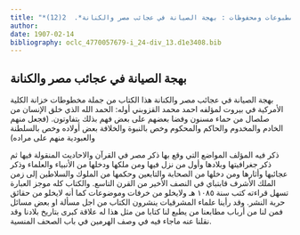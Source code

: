 ```yaml
---
title: "*مطبوعات ومحفوظات : بهجة الصيانة في عجائب مصر والكنانة*.  2(12)"
author: 
date: 1907-02-14
bibliography: oclc_4770057679-i_24-div_13.d1e3408.bib
---
```




##  بهجة الصيانة في عجائب مصر والكنانة 


 بهجة الصيانة في عجائب مصر والكنانة  هذا الكتاب من جملة مخطوطات  خزانة  الكلية الأمركية في بيروت  لمؤلفه  احمد محمد القزوبني  أوله: الحمد الله الذي خلق الإنسان من صلصال من حماء مسنون وفضا بعضهم على بعض فهم بذلك يتفاوتون. (فجعل منهم الخادم والمخدوم والحاكم والمحكوم وخص بالنبوة والخلافة بعض أولاده وخص بالسلطنة والعبودية منهم على مراده) 

 ذكر فيه المؤلف المواضع التي وقع بها ذكر مصر في القرآن والاحاديث المنقولة فيها ثم ذكر جغرافيتها وبلادها وأول من نزل فيها ومن ملكها ودخلها من الأنبياء والعلماء وذكر عجائبها وأثارها ومن دخلها من الصحابة والتابعين وحكمها من الملوك والسلاطين إلى زمن الملك الأشرف قابتباي في النصف الأخير من القرن التاسع. والكتاب كله موجز العبارة تسهل قراءته كتب سنة  ١٠٨٥  هـ ولايخلو من خرفات وموضوعات كما أنه لايخلو من حقائق حربة النشر. وقد رأينا علماء المشرقيات ينشرون الكتاب من اجل مسألة او بعض مسائل فمن لنا من أرباب مطابعنا من يطبع لنا كتابا من مثل هذا له علاقة كبرى بتاريخ بلادنا وقد نقلنا عنه ماجاء فيه في وصف الهرمين في باب الصحف المنسية. 
